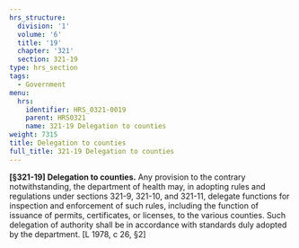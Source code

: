 ```yaml
---
hrs_structure:
  division: '1'
  volume: '6'
  title: '19'
  chapter: '321'
  section: 321-19
type: hrs_section
tags:
  - Government
menu:
  hrs:
    identifier: HRS_0321-0019
    parent: HRS0321
    name: 321-19 Delegation to counties
weight: 7315
title: Delegation to counties
full_title: 321-19 Delegation to counties
---
```

**[§321-19] Delegation to counties.** Any provision to the contrary notwithstanding, the department of health may, in adopting rules and regulations under sections 321-9, 321-10, and 321-11, delegate functions for inspection and enforcement of such rules, including the function of issuance of permits, certificates, or licenses, to the various counties. Such delegation of authority shall be in accordance with standards duly adopted by the department. [L 1978, c 26, §2]